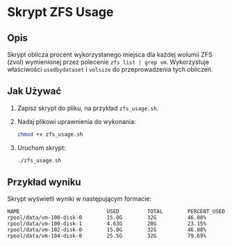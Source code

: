 # Skrypt ZFS Usage

## Opis

Skrypt oblicza procent wykorzystanego miejsca dla każdej wolumii ZFS (zvol) wymienionej przez polecenie `zfs list | grep vm`. Wykorzystuje właściwości `usedbydataset` i `volsize` do przeprowadzenia tych obliczeń.

## Jak Używać

1. Zapisz skrypt do pliku, na przykład `zfs_usage.sh`.
2. Nadaj plikowi uprawnienia do wykonania:

    ```bash
    chmod +x zfs_usage.sh
    ```

3. Uruchom skrypt:

    ```bash
    ./zfs_usage.sh
    ```

## Przykład wyniku

Skrypt wyświetli wyniki w następującym formacie:

```plaintext
NAME                            USED         TOTAL        PERCENT_USED
rpool/data/vm-100-disk-0        15.0G        32G          46.88%
rpool/data/vm-100-disk-1        4.63G        20G          23.15%
rpool/data/vm-102-disk-0        15.0G        32G          46.88%
rpool/data/vm-104-disk-0        25.5G        32G          79.69%
```
